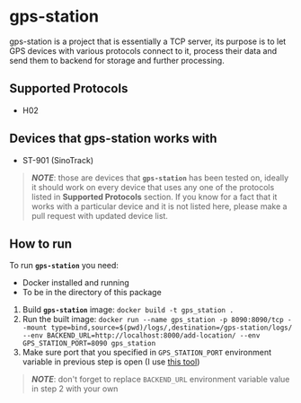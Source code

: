 # gps-station 

gps-station is a project that is essentially a TCP server, its purpose is to let GPS devices with various protocols connect to it, process their data and send them to backend for storage and further processing.

## Supported Protocols
- H02


## Devices that gps-station works with
- ST-901 (SinoTrack)
> _**NOTE**_: those are devices that **`gps-station`** has been tested on, ideally it should work on every device that uses any one of the protocols listed in **Supported Protocols** section. If you know for a fact that it works with a particular device and it is not listed here, please make a pull request with updated device list.


## How to run
To run **`gps-station`** you need:
- Docker installed and running
- To be in the directory of this package

1. Build **`gps-station`** image: `docker build -t gps_station .`
2. Run the built image: `docker run --name gps_station -p 8090:8090/tcp --mount type=bind,source=$(pwd)/logs/,destination=/gps-station/logs/ --env BACKEND_URL=http://localhost:8000/add-location/ --env GPS_STATION_PORT=8090 gps_station`
3. Make sure port that you specified in `GPS_STATION_PORT` environment variable in previous step is open (I use [this tool](https://www.yougetsignal.com/tools/open-ports/))

> _**NOTE**_: don't forget to replace `BACKEND_URL` environment variable value in step 2 with your own

